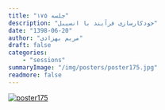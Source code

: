 ```yaml
---
title: "جلسه ۱۷۵"
description: "خودکارسازی فرآیند با انسیبل"
date: "1398-06-20"
author: "مریم بهزادی"
draft: false
categories:
    - "sessions"
summaryImage: "/img/posters/poster175.jpg"
readmore: false
---
```

[![poster175](../../img/posters/poster175.jpg)](../../img/poster175.jpg)